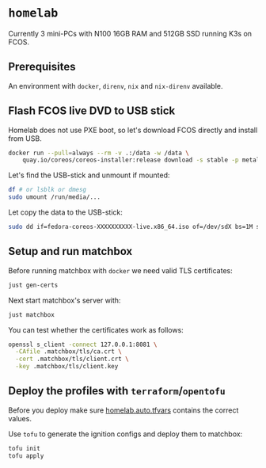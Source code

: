 # `homelab`

Currently 3 mini-PCs with N100 16GB RAM and 512GB SSD running K3s on FCOS.

## Prerequisites

An environment with `docker`, `direnv`, `nix` and `nix-direnv` available.

## Flash FCOS live DVD to USB stick

Homelab does not use PXE boot, so let's download FCOS directly and install from USB.

```bash
docker run --pull=always --rm -v .:/data -w /data \
    quay.io/coreos/coreos-installer:release download -s stable -p metal -f iso
```

Let's find the USB-stick and unmount if mounted:
```bash
df # or lsblk or dmesg
sudo umount /run/media/...
```

Let copy the data to the USB-stick:
```bash
sudo dd if=fedora-coreos-XXXXXXXXXX-live.x86_64.iso of=/dev/sdX bs=1M status=progress
```

## Setup and run matchbox

Before running matchbox with `docker` we need valid TLS certificates:
```bash
just gen-certs
```
Next start matchbox's server with:
```bash
just matchbox
```

You can test whether the certificates work as follows:
```bash
openssl s_client -connect 127.0.0.1:8081 \
  -CAfile .matchbox/tls/ca.crt \
  -cert .matchbox/tls/client.crt \
  -key .matchbox/tls/client.key
```

## Deploy the profiles with `terraform`/`opentofu`

Before you deploy make sure [homelab.auto.tfvars](./homelab.auto.tfvars) contains the correct values.

Use `tofu` to generate the ignition configs and deploy them to matchbox:
```bash
tofu init
tofu apply
```
